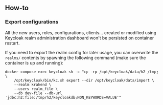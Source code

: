 ## How-to

### Export configurations
All the new users, roles, configurations, clients... created or modified using Keycloak realm administration dashboard won't be persisted on container restart.

If you need to export the realm config for later usage, you can overwrite the `realms/` contents by spawning the following command (make sure the container is up and running):

```
docker compose exec keycloak sh -c "cp -rp /opt/keycloak/data/h2 /tmp; \
    /opt/keycloak/bin/kc.sh export --dir /opt/keycloak/data/import \
    --realm krakend \
    --users realm_file \
    --db dev-file --db-url 'jdbc:h2:file:/tmp/h2/keycloakdb;NON_KEYWORDS=VALUE'"
```